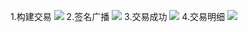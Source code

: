 1.构建交易
![](https://ws1.sinaimg.cn/large/006y8mN6gy1g6vwat864aj31e90u0gpp.jpg)
2.签名广播
![](https://ws3.sinaimg.cn/large/006y8mN6gy1g6vwe3zzwcj31ed0u077w.jpg)
3.交易成功
![](https://ws2.sinaimg.cn/large/006y8mN6gy1g6vw95bhilj31fm0u0wij.jpg)
4.交易明细
![](https://ws3.sinaimg.cn/large/006y8mN6gy1g6vwe3zzwcj31ed0u077w.jpg)


